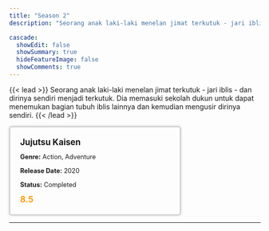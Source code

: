 ```yaml
---
title: "Season 2"
description: "Seorang anak laki-laki menelan jimat terkutuk - jari iblis - dan dirinya sendiri menjadi terkutuk. Dia memasuki sekolah dukun untuk dapat menemukan bagian tubuh iblis lainnya dan kemudian mengusir dirinya sendiri."

cascade:
  showEdit: false
  showSummary: true
  hideFeatureImage: false
  showComments: true
---
```


{{< lead >}}
Seorang anak laki-laki menelan jimat terkutuk - jari iblis - dan dirinya sendiri menjadi terkutuk. Dia memasuki sekolah dukun untuk dapat menemukan bagian tubuh iblis lainnya dan kemudian mengusir dirinya sendiri.
{{< /lead >}}

<style>

/* CSS for the movie information box */
        .movie-box {
            width: 300px;
            padding: 20px;
            border: 2px solid #ccc; /* Border added */
            border-radius: 5px;
            box-shadow: 0 0 5px rgba(0, 0, 0, 0.2);
        }

        /* CSS for movie title */
        .movie-title {
            font-size: 1.2em;
            font-weight: bold;
            margin-bottom: 10px;
        }

        /* CSS for movie details */
        .movie-details {
            font-size: 0.9em;
            margin-bottom: 10px;
        }

        /* CSS for movie rating */
        .movie-rating {
            font-size: 1.2em;
            font-weight: bold;
            color: #ff9900; /* IMDb's rating color */
        }
</style>

 <div class="movie-box">
        <div class="movie-title">Jujutsu Kaisen</div>
        <div class="movie-details">
            <p><strong>Genre:</strong> Action, Adventure</p>
            <p><strong>Release Date:</strong> 2020</p>
            <p><strong>Status:</strong> Completed</p>
        </div>
        <div class="movie-rating">8.5</div>
    </div>

---